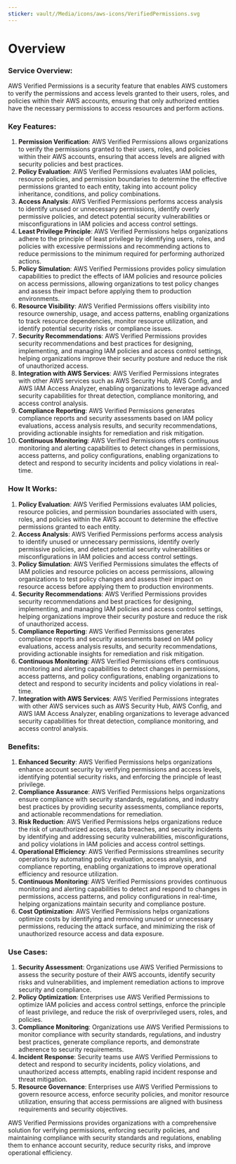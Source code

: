 ```yaml
---
sticker: vault//Media/icons/aws-icons/VerifiedPermissions.svg
---
```

# Overview

### Service Overview:

AWS Verified Permissions is a security feature that enables AWS customers to verify the permissions and access levels granted to their users, roles, and policies within their AWS accounts, ensuring that only authorized entities have the necessary permissions to access resources and perform actions.

### Key Features:

1. **Permission Verification**: AWS Verified Permissions allows organizations to verify the permissions granted to their users, roles, and policies within their AWS accounts, ensuring that access levels are aligned with security policies and best practices.
2. **Policy Evaluation**: AWS Verified Permissions evaluates IAM policies, resource policies, and permission boundaries to determine the effective permissions granted to each entity, taking into account policy inheritance, conditions, and policy combinations.
3. **Access Analysis**: AWS Verified Permissions performs access analysis to identify unused or unnecessary permissions, identify overly permissive policies, and detect potential security vulnerabilities or misconfigurations in IAM policies and access control settings.
4. **Least Privilege Principle**: AWS Verified Permissions helps organizations adhere to the principle of least privilege by identifying users, roles, and policies with excessive permissions and recommending actions to reduce permissions to the minimum required for performing authorized actions.
5. **Policy Simulation**: AWS Verified Permissions provides policy simulation capabilities to predict the effects of IAM policies and resource policies on access permissions, allowing organizations to test policy changes and assess their impact before applying them to production environments.
6. **Resource Visibility**: AWS Verified Permissions offers visibility into resource ownership, usage, and access patterns, enabling organizations to track resource dependencies, monitor resource utilization, and identify potential security risks or compliance issues.
7. **Security Recommendations**: AWS Verified Permissions provides security recommendations and best practices for designing, implementing, and managing IAM policies and access control settings, helping organizations improve their security posture and reduce the risk of unauthorized access.
8. **Integration with AWS Services**: AWS Verified Permissions integrates with other AWS services such as AWS Security Hub, AWS Config, and AWS IAM Access Analyzer, enabling organizations to leverage advanced security capabilities for threat detection, compliance monitoring, and access control analysis.
9. **Compliance Reporting**: AWS Verified Permissions generates compliance reports and security assessments based on IAM policy evaluations, access analysis results, and security recommendations, providing actionable insights for remediation and risk mitigation.
10. **Continuous Monitoring**: AWS Verified Permissions offers continuous monitoring and alerting capabilities to detect changes in permissions, access patterns, and policy configurations, enabling organizations to detect and respond to security incidents and policy violations in real-time.

### How It Works:

1. **Policy Evaluation**: AWS Verified Permissions evaluates IAM policies, resource policies, and permission boundaries associated with users, roles, and policies within the AWS account to determine the effective permissions granted to each entity.
2. **Access Analysis**: AWS Verified Permissions performs access analysis to identify unused or unnecessary permissions, identify overly permissive policies, and detect potential security vulnerabilities or misconfigurations in IAM policies and access control settings.
3. **Policy Simulation**: AWS Verified Permissions simulates the effects of IAM policies and resource policies on access permissions, allowing organizations to test policy changes and assess their impact on resource access before applying them to production environments.
4. **Security Recommendations**: AWS Verified Permissions provides security recommendations and best practices for designing, implementing, and managing IAM policies and access control settings, helping organizations improve their security posture and reduce the risk of unauthorized access.
5. **Compliance Reporting**: AWS Verified Permissions generates compliance reports and security assessments based on IAM policy evaluations, access analysis results, and security recommendations, providing actionable insights for remediation and risk mitigation.
6. **Continuous Monitoring**: AWS Verified Permissions offers continuous monitoring and alerting capabilities to detect changes in permissions, access patterns, and policy configurations, enabling organizations to detect and respond to security incidents and policy violations in real-time.
7. **Integration with AWS Services**: AWS Verified Permissions integrates with other AWS services such as AWS Security Hub, AWS Config, and AWS IAM Access Analyzer, enabling organizations to leverage advanced security capabilities for threat detection, compliance monitoring, and access control analysis.

### Benefits:

1. **Enhanced Security**: AWS Verified Permissions helps organizations enhance account security by verifying permissions and access levels, identifying potential security risks, and enforcing the principle of least privilege.
2. **Compliance Assurance**: AWS Verified Permissions helps organizations ensure compliance with security standards, regulations, and industry best practices by providing security assessments, compliance reports, and actionable recommendations for remediation.
3. **Risk Reduction**: AWS Verified Permissions helps organizations reduce the risk of unauthorized access, data breaches, and security incidents by identifying and addressing security vulnerabilities, misconfigurations, and policy violations in IAM policies and access control settings.
4. **Operational Efficiency**: AWS Verified Permissions streamlines security operations by automating policy evaluation, access analysis, and compliance reporting, enabling organizations to improve operational efficiency and resource utilization.
5. **Continuous Monitoring**: AWS Verified Permissions provides continuous monitoring and alerting capabilities to detect and respond to changes in permissions, access patterns, and policy configurations in real-time, helping organizations maintain security and compliance posture.
6. **Cost Optimization**: AWS Verified Permissions helps organizations optimize costs by identifying and removing unused or unnecessary permissions, reducing the attack surface, and minimizing the risk of unauthorized resource access and data exposure.

### Use Cases:

1. **Security Assessment**: Organizations use AWS Verified Permissions to assess the security posture of their AWS accounts, identify security risks and vulnerabilities, and implement remediation actions to improve security and compliance.
2. **Policy Optimization**: Enterprises use AWS Verified Permissions to optimize IAM policies and access control settings, enforce the principle of least privilege, and reduce the risk of overprivileged users, roles, and policies.
3. **Compliance Monitoring**: Organizations use AWS Verified Permissions to monitor compliance with security standards, regulations, and industry best practices, generate compliance reports, and demonstrate adherence to security requirements.
4. **Incident Response**: Security teams use AWS Verified Permissions to detect and respond to security incidents, policy violations, and unauthorized access attempts, enabling rapid incident response and threat mitigation.
5. **Resource Governance**: Enterprises use AWS Verified Permissions to govern resource access, enforce security policies, and monitor resource utilization, ensuring that access permissions are aligned with business requirements and security objectives.

AWS Verified Permissions provides organizations with a comprehensive solution for verifying permissions, enforcing security policies, and maintaining compliance with security standards and regulations, enabling them to enhance account security, reduce security risks, and improve operational efficiency.